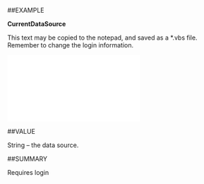 
##EXAMPLE

**CurrentDataSource**

This text may be copied to the notepad, and saved as a *.vbs file. Remember to change the login information.

![](..\..\Examples\vbs\SOSettings.CurrentDataSource.vbs.txt)


##VALUE

String – the data source.


##SUMMARY

Requires login

